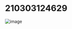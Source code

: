 # 210303124629
![image](https://github.com/maheedhar343/210303124629/assets/153420312/dee04345-0e50-4620-9185-edd2fa2a5327)
